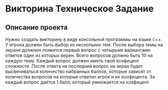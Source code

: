 # Викторина Техническое Задание
## Описание проекта
  Нужно создать викторину в виде консольной программы на языке c++. У игрока должен быть выбор из нескольких тем. 
  После выбора темы на экране должнен появится первый вопрос с четырьмя вариантами ответов один из которых верен.
  Всего вопросов должно быть 10 на каждую тему. Каждый вопрос должен иметь свой коэфицент сложности.
  После ответа на последний вопрос на экран будет высвечиваться количество набранных баллов, которые зависят
  от количества вопросов на которые ответил игрок и их коофицента. За каждый вопрос даётся 1 балл, который
  умножается на коэфицент.
  
